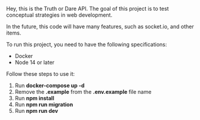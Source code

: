 Hey, this is the Truth or Dare API. The goal of this project is to test conceptual strategies in web development.

In the future, this code will have many features, such as socket.io, and other items.

To run this project, you need to have the following specifications:

*   Docker
*   Node 14 or later

Follow these steps to use it:

1.  Run **docker-compose up -d**
2.  Remove the **.example** from the **.env.example** file name
3.  Run **npm install**
4.  Run **npm run migration**
5.  Run **npm run dev**
